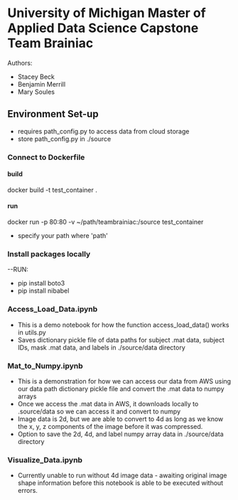 # University of Michigan Master of Applied Data Science Capstone Team Brainiac

Authors:

- Stacey Beck 
- Benjamin Merrill
- Mary Soules

## Environment Set-up

- requires path_config.py to access data from cloud storage
- store path_config.py in ./source

### Connect to Dockerfile 
#### build 
docker build -t test_container .

#### run
docker run -p 80:80 -v ~/path/teambrainiac:/source test_container

* specify your path where 'path'


### Install packages locally

--RUN:
- pip install boto3
- pip install nibabel

### Access_Load_Data.ipynb

- This is a demo notebook for how the function access_load_data() works in utils.py
- Saves dictionary pickle file of data paths for subject .mat data, subject IDs, mask .mat data, and labels in ./source/data directory

### Mat_to_Numpy.ipynb

- This is a demonstration for how we can access our data from AWS using our data path dictionary pickle file and convert the .mat data to numpy arrays
- Once we access the .mat data in AWS, it downloads locally to .source/data so we can access it and convert to numpy
- Image data is 2d, but we are able to convert to 4d as long as we know the x, y, z components of the image before it was compressed.
- Option to save the 2d, 4d, and label numpy array data in ./source/data directory

### Visualize_Data.ipynb

- Currently unable to run without 4d image data - awaiting original image shape information before this notebook is able to be executed without errors. 



